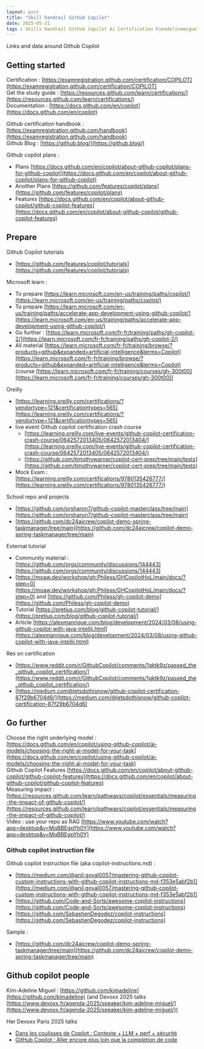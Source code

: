 ```yaml
---
layout: post
title: "Skill handrail Github Copilot"
date: 2025-05-21
tags : Skills Handrail Github Copilot Ai Certification Kimadelinemiguel instructionfile
---
```


Links and data around Github Copilot

## Getting started

Certification : [https://examregistration.github.com/certification/COPILOT](https://examregistration.github.com/certification/COPILOT)      
Get the study guide : [https://resources.github.com/learn/certifications/](https://resources.github.com/learn/certifications/)      
Documentation : [https://docs.github.com/en/copilot](https://docs.github.com/en/copilot)       

Github certification handbook : [https://examregistration.github.com/handbook](https://examregistration.github.com/handbook)       
Github Blog : [https://github.blog/](https://github.blog/)      

Github copilot plans : 
* Plans [https://docs.github.com/en/copilot/about-github-copilot/plans-for-github-copilot](https://docs.github.com/en/copilot/about-github-copilot/plans-for-github-copilot)
* Another Plans [https://github.com/features/copilot/plans](https://github.com/features/copilot/plans)         
* Features [https://docs.github.com/en/copilot/about-github-copilot/github-copilot-features](https://docs.github.com/en/copilot/about-github-copilot/github-copilot-features)          


## Prepare

Github Copilot tutorials    
* [https://github.com/features/copilot/tutorials](https://github.com/features/copilot/tutorials)    

Microsoft learn :  
* To prepare [https://learn.microsoft.com/en-us/training/paths/copilot/](https://learn.microsoft.com/en-us/training/paths/copilot/)    
* To prepare [https://learn.microsoft.com/en-us/training/paths/accelerate-app-development-using-github-copilot/](https://learn.microsoft.com/en-us/training/paths/accelerate-app-development-using-github-copilot/)     
* Go further : [https://learn.microsoft.com/fr-fr/training/paths/gh-copilot-2/](https://learn.microsoft.com/fr-fr/training/paths/gh-copilot-2/)     
* All material [https://learn.microsoft.com/fr-fr/training/browse/?products=github&expanded=artificial-intelligence&terms=Copilot](https://learn.microsoft.com/fr-fr/training/browse/?products=github&expanded=artificial-intelligence&terms=Copilot)    
(course [https://learn.microsoft.com/fr-fr/training/courses/gh-300t00](https://learn.microsoft.com/fr-fr/training/courses/gh-300t00))    

Oreilly       
* [https://learning.oreilly.com/certifications/?vendortype=121&certificationtypes=565](https://learning.oreilly.com/certifications/?vendortype=121&certificationtypes=565)  
* live event Github copilot certification crash course      
   * [https://learning.oreilly.com/live-events/github-copilot-certification-crash-course/0642572013405/0642572013404/](https://learning.oreilly.com/live-events/github-copilot-certification-crash-course/0642572013405/0642572013404/)        
   * [https://github.com/timothywarner/copilot-cert-prep/tree/main/tests](https://github.com/timothywarner/copilot-cert-prep/tree/main/tests)          
* Mock Exam : [https://learning.oreilly.com/certifications/9780135426777/](https://learning.oreilly.com/certifications/9780135426777/) 

School repo and projects        
* [https://github.com/orsharon7/github-copilot-masterclass/tree/main](https://github.com/orsharon7/github-copilot-masterclass/tree/main)       
* [https://github.com/dc24aicrew/copilot-demo-spring-taskmanager/tree/main](https://github.com/dc24aicrew/copilot-demo-spring-taskmanager/tree/main)         


External tutorial    
* Community material : [https://github.com/orgs/community/discussions/144443](https://github.com/orgs/community/discussions/144443)           
* [https://moaw.dev/workshop/gh:Philess/GHCopilotHoL/main/docs/?step=0](https://moaw.dev/workshop/gh:Philess/GHCopilotHoL/main/docs/?step=0) and [https://github.com/Philess/gh-copilot-demo](https://github.com/Philess/gh-copilot-demo)  
* Tutorial [https://pretius.com/blog/github-copilot-tutorial/](https://pretius.com/blog/github-copilot-tutorial/)      
* Article [https://alexmanrique.com/blog/development/2024/03/08/using-github-copilot-with-java-intellij.html](https://alexmanrique.com/blog/development/2024/03/08/using-github-copilot-with-java-intellij.html)

Rex on certification      
* [https://www.reddit.com/r/GithubCopilot/comments/1gktk9z/passed_the_github_copilot_certification/](https://www.reddit.com/r/GithubCopilot/comments/1gktk9z/passed_the_github_copilot_certification/)      
* [https://medium.com@letsdothisnow/github-copilot-certification-87f29b6704d6/](https://medium.com/@letsdothisnow/github-copilot-certification-87f29b6704d6)   


## Go further     

Choose the right underlying model : [https://docs.github.com/en/copilot/using-github-copilot/ai-models/choosing-the-right-ai-model-for-your-task](https://docs.github.com/en/copilot/using-github-copilot/ai-models/choosing-the-right-ai-model-for-your-task)      
Github Copilot Features [https://docs.github.com/en/copilot/about-github-copilot/github-copilot-features](https://docs.github.com/en/copilot/about-github-copilot/github-copilot-features)       
Measuring impact : [https://resources.github.com/learn/pathways/copilot/essentials/measuring-the-impact-of-github-copilot/](https://resources.github.com/learn/pathways/copilot/essentials/measuring-the-impact-of-github-copilot/)      
Video : use your repo as RAG [https://www.youtube.com/watch?app=desktop&v=MqBBEgpYh0Y](https://www.youtube.com/watch?app=desktop&v=MqBBEgpYh0Y)       

### Github copilot instruction file

Github copilot instruction file (aka copilot-instructions.md) :       
* [https://medium.com/@anil.goyal0057/mastering-github-copilot-custom-instructions-with-github-copilot-instructions-md-f353e5abf2b1](https://medium.com/@anil.goyal0057/mastering-github-copilot-custom-instructions-with-github-copilot-instructions-md-f353e5abf2b1)         
* [https://github.com/Code-and-Sorts/awesome-copilot-instructions](https://github.com/Code-and-Sorts/awesome-copilot-instructions)       
* [https://github.com/SebastienDegodez/copilot-instructions](https://github.com/SebastienDegodez/copilot-instructions)        

Sample :        
* [https://github.com/dc24aicrew/copilot-demo-spring-taskmanager/tree/main](https://github.com/dc24aicrew/copilot-demo-spring-taskmanager/tree/main)        

## Github copilot people     

Kim-Adeline Miguel : [https://github.com/kimadeline](https://github.com/kimadeline) (and Devoxx 2025 talks [https://www.devoxx.fr/agenda-2025/speaker/kim-adeline-miguel/](https://www.devoxx.fr/agenda-2025/speaker/kim-adeline-miguel/))    

Her Devoxx Paris 2025 talks 
* [Dans les coulisses de Copilot : Contexte + LLM + perf + sécurité]([https://www.youtube.com/watch?v=-oyZsPCpK-Q&list=PLTbQvx84FrAQLPD28KiNKGJrDo5MeKxfI&index=46](https://www.youtube.com/watch?v=-oyZsPCpK-Q&list=PLTbQvx84FrAQLPD28KiNKGJrDo5MeKxfI&index=46))
* [GitHub Copilot : Aller encore plus loin que la completion de code]([https://www.youtube.com/watch?v=9kE9JWW2Y1k&list=PLTbQvx84FrAQLPD28KiNKGJrDo5MeKxfI&index=109](https://www.youtube.com/watch?v=9kE9JWW2Y1k&list=PLTbQvx84FrAQLPD28KiNKGJrDo5MeKxfI&index=109))



